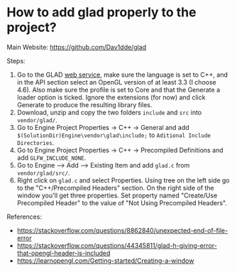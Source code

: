 # How to add glad properly to the project?

Main Website: https://github.com/Dav1dde/glad

Steps:

1. Go to the GLAD [web service](https://glad.dav1d.de/), make sure the language is set to C++, 
and in the API section select an OpenGL version of at least 3.3 (I choose 4.6). Also make sure 
the profile is set to Core and that the Generate a loader option is ticked. 
Ignore the extensions (for now) and click Generate to produce the resulting library files.
2. Download, unzip and copy the two folders `include` and `src` into `vendor/glad/`.
3. Go to Engine Project Properties -> C++ -> General and add `$(SolutionDir)Engine\vendor\glad\include;` to `Aditional Include Directories`.
4. Go to Engine Project Properties -> C++ -> Precompiled Definitions and add `GLFW_INCLUDE_NONE`.
5. Go to Engine --> Add --> Existing Item and add `glad.c` from `vendor/glad/src/`.
6. Right click on `glad.c` and select Properties. Using tree on the left side go to the "C++/Precompiled Headers" section. 
On the right side of the window you'll get three properties.  Set property named "Create/Use Precompiled Header" to the value of "Not Using Precompiled Headers".


References:

- https://stackoverflow.com/questions/8862840/unexpected-end-of-file-error
- https://stackoverflow.com/questions/44345811/glad-h-giving-error-that-opengl-header-is-included
- https://learnopengl.com/Getting-started/Creating-a-window